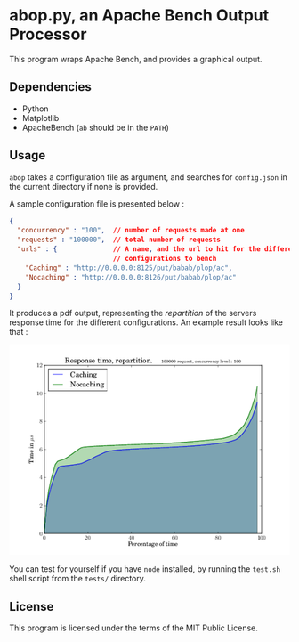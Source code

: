 # abop.py, an Apache Bench Output Processor

This program wraps Apache Bench, and provides a graphical output.

## Dependencies

- Python
- Matplotlib
- ApacheBench (`ab` should be in the `PATH`)

## Usage

`abop` takes a configuration file as argument, and searches for `config.json` in
the current directory if none is provided.

A sample configuration file is presented below :

```json
{
  "concurrency" : "100",  // number of requests made at one
  "requests" : "100000",  // total number of requests
  "urls" : {              // A name, and the url to hit for the different
                          // configurations to bench
    "Caching" : "http://0.0.0.0:8125/put/babab/plop/ac",
    "Nocaching" : "http://0.0.0.0:8126/put/babab/plop/ac"
  }
}
```

It produces a pdf output, representing the _repartition_ of the servers response
time for the different configurations. An example result looks like that :

![An example run using this tool](https://github.com/padenot/abop/raw/master/tests/Caching_vs_Nocaching.png "Example run. The caching version is slightly faster.")

You can test for yourself if you have `node` installed, by running the `test.sh`
shell script from the `tests/` directory.

## License

This program is licensed under the terms of the MIT Public License.
